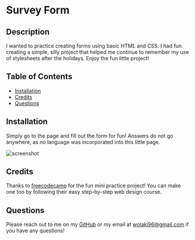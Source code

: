 # Survey Form
  
## Description
I wanted to practice creating forms using basic HTML and CSS. I had fun creating a simple, silly project that helped me continue to remember my use of stylesheets after the holidays. Enjoy the fun little project!

## Table of Contents



- [Installation](#installation)
- [Credits](#credits)
- [Questions](#questions)
## Installation

Simply go to the page and fill out the form for fun! Answers do not go anywhere, as no language was incorporated into this little page. 




![screenshot](/Survey_Form/surveyform.PNG)
    

## Credits
Thanks to [freecodecamp](https://www.freecodecamp.org/) for the fun mini practice project! You can make one too by following their easy step-by-step web design course.





## Questions

Please reach out to me on my [GitHub](github.com/wolaki96) or my email at wolaki96@gmail.com if you have any questions!
